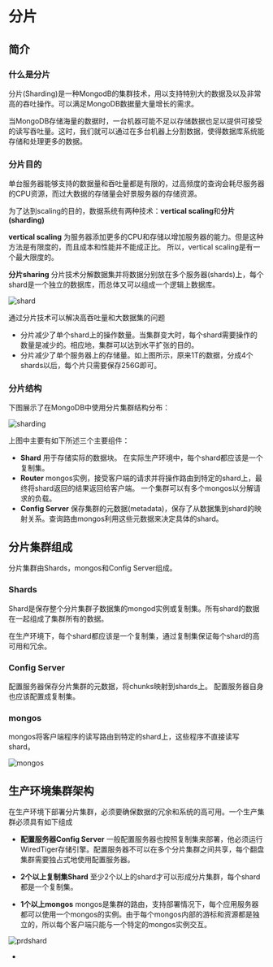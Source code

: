 # 分片


## 简介

### 什么是分片

分片(Sharding)是一种MongodB的集群技术，用以支持特别大的数据及以及非常高的吞吐操作。可以满足MongoDB数据量大量增长的需求。

当MongoDB存储海量的数据时，一台机器可能不足以存储数据也足以提供可接受的读写吞吐量。这时，我们就可以通过在多台机器上分割数据，使得数据库系统能存储和处理更多的数据。

### 分片目的

单台服务器能够支持的数据量和吞吐量都是有限的，过高频度的查询会耗尽服务器的CPU资源，而过大数据的存储量会好景服务器的存储资源。

为了达到scaling的目的，数据系统有两种技术：**vertical scaling**和**分片(sharding)**

**vertical scaling** 为服务器添加更多的CPU和存储以增加服务器的能力。但是这种方法是有限度的，而且成本和性能并不能成正比。 所以，vertical scaling是有一个最大限度的。

**分片sharing** 分片技术分解数据集并将数据分别放在多个服务器(shards)上，每个shard是一个独立的数据库，而总体又可以组成一个逻辑上数据库。

![shard](https://docs.mongodb.org/manual/_images/sharded-collection.png)

通过分片技术可以解决高吞吐量和大数据集的问题
* 分片减少了单个shard上的操作数量。当集群变大时，每个shard需要操作的数量是减少的。相应地，集群可以达到水平扩张的目的。
* 分片减少了单个服务器上的存储量。如上图所示，原来1T的数据，分成4个shards以后，每个片只需要保存256G即可。


### 分片结构

下图展示了在MongoDB中使用分片集群结构分布：

![sharding](https://docs.mongodb.org/manual/_images/sharded-cluster-production-architecture.png)

上图中主要有如下所述三个主要组件：
* **Shard** 用于存储实际的数据块。 在实际生产环境中，每个shard都应该是一个复制集。
* **Router** mongos实例，接受客户端的请求并将操作路由到特定的shard上，最终将shard返回的结果返回给客户端。 一个集群可以有多个mongos以分解请求的负载。
* **Config Server** 保存集群的元数据(metadata)，保存了从数据集到shard的映射关系。查询路由mongos利用这些元数据来决定具体的shard。


## 分片集群组成

分片集群由Shards，mongos和Config Server组成。

### Shards

Shard是保存整个分片集群子数据集的mongod实例或复制集。所有shard的数据在一起组成了集群所有的数据。

在生产环境下，每个shard都应该是一个复制集，通过复制集保证每个shard的高可用和冗余。

### Config Server

配置服务器保存分片集群的元数据，将chunks映射到shards上。 配置服务器自身也应该配置成复制集。

### mongos

mongos将客户端程序的读写路由到特定的shard上，这些程序不直接读写shard。

![mongos](https://docs.mongodb.org/manual/_images/sharded-cluster.png)

## 生产环境集群架构

在生产环境下部署分片集群，必须要确保数据的冗余和系统的高可用。一个生产集群必须具有如下组成

* **配置服务器Config Server**
  一般配置服务器也按照复制集来部署，他必须运行WiredTiger存储引擎。配置服务器不可以在多个分片集群之间共享，每个翻盘集群需要独占式地使用配置服务器。

* **2个以上复制集Shard**
  至少2个以上的shard才可以形成分片集群，每个shard都是一个复制集。

* **1个以上mongos**
  mongos是集群的路由，支持部署情况下，每个应用服务器都可以使用一个mongos的实例。由于每个mongos内部的游标和资源都是独立的，所以每个客户端只能与一个特定的mongos实例交互。
 
![prdshard](https://docs.mongodb.org/manual/_images/sharded-cluster-production-architecture.png)






-
